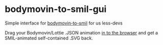 # bodymovin-to-smil-gui
Simple interface for [bodymovin-to-smil](https://github.com/bodymovin/bodymovin-to-smil) for us less-devs

Drag your Bodymovin/Lottie .JSON animation [in to the browser](https://eeropic.github.io/bodymovin-to-smil-gui/)
and get a SMIL-animated self-contained .SVG back.
